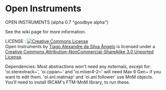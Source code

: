 Open Instruments 
================

OPEN INSTRUMENTS (alpha 0.7 "goodbye alpha") 


See the wiki page for more information. 



LICENSE : 
<a rel="license" href="http://creativecommons.org/licenses/by-nc-sa/3.0/deed.en_US"><img alt="Creative Commons License" style="border-width:0" src="http://i.creativecommons.org/l/by-nc-sa/3.0/80x15.png" /></a><br /><span xmlns:dct="http://purl.org/dc/terms/" property="dct:title">Open Instruments</span> by <a xmlns:cc="http://creativecommons.org/ns#" href="http://tiagoangelo.tumblr.com/" property="cc:attributionName" rel="cc:attributionURL">Tiago Alexandre da Silva Ângelo</a> is licensed under a <a rel="license" href="http://creativecommons.org/licenses/by-nc-sa/3.0/deed.en_US">Creative Commons Attribution-NonCommercial-ShareAlike 3.0 Unported License</a>.



Dependencies: 
Most abstractions won't need any externals, except for: 
'oi.stereotrack~', 'oi.cppan~' and 'oi.mixer4-2~' will need Max 6 Gen~ if you want to edit them.
'oi.anl.matmap' and 'oi.anl.follower' use MnM objects. You'll need to install IRCAM's FTM-MnM library, to run these.
